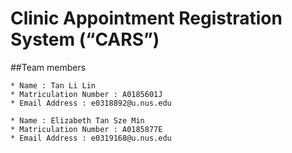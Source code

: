 # Clinic Appointment Registration System (“CARS”)


##Team members

```
* Name : Tan Li Lin 
* Matriculation Number : A0185601J
* Email Address : e0318892@u.nus.edu
```

```
* Name : Elizabeth Tan Sze Min
* Matriculation Number : A0185877E
* Email Address : e0319168@u.nus.edu
```